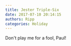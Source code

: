 ```yaml
---
title: Jester Triple-Six
date: 2017-07-10 20:14:15
authors: Ripp
categories: Holiday
---
```


 Don't play me for a fool, Paul!